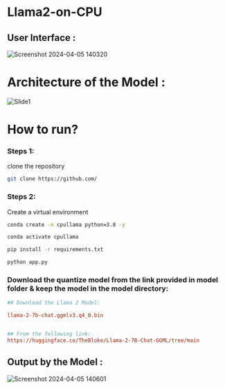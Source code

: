 # Llama2-on-CPU

## User Interface :
![Screenshot 2024-04-05 140320](https://github.com/HarshalGidh/Llama2-on-CPU/assets/126465410/4ad0e91e-3d7b-4a18-af7c-e6ba150b13fa)

# Architecture of the Model :
![Slide1](https://github.com/HarshalGidh/Llama2-on-CPU/assets/126465410/6117cd6f-e205-403c-8cd1-12f1fb2630b3)


# How to run?
### Steps 1:

clone the repository

```bash
git clone https://github.com/
```

### Steps 2:

Create a virtual environment

```bash
conda create -n cpullama python=3.8 -y
```

```bash
conda activate cpullama
```

```bash
pip install -r requirements.txt
```

```bash
python app.py
```


### Download the quantize model from the link provided in model folder & keep the model in the model directory:

```ini
## Download the Llama 2 Model:

llama-2-7b-chat.ggmlv3.q4_0.bin


## From the following link:
https://huggingface.co/TheBloke/Llama-2-7B-Chat-GGML/tree/main
```

## Output by the Model :
![Screenshot 2024-04-05 140601](https://github.com/HarshalGidh/Llama2-on-CPU/assets/126465410/61c1d3c1-2ab6-4845-9640-2a598c712aeb)
